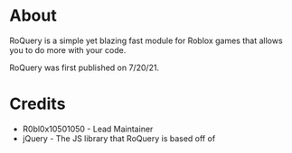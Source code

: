 # About

RoQuery is a simple yet blazing fast module for Roblox games that allows you to do more with your code.

RoQuery was first published on 7/20/21.

# Credits
* R0bl0x10501050 - Lead Maintainer
* jQuery - The JS library that RoQuery is based off of
